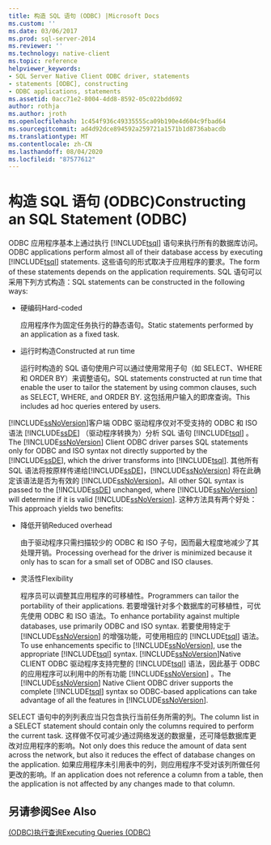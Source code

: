```yaml
---
title: 构造 SQL 语句 (ODBC) |Microsoft Docs
ms.custom: ''
ms.date: 03/06/2017
ms.prod: sql-server-2014
ms.reviewer: ''
ms.technology: native-client
ms.topic: reference
helpviewer_keywords:
- SQL Server Native Client ODBC driver, statements
- statements [ODBC], constructing
- ODBC applications, statements
ms.assetid: 0acc71e2-8004-4dd8-8592-05c022bdd692
author: rothja
ms.author: jroth
ms.openlocfilehash: 1c454f936c49335555ca09b190e4d604c9fbad64
ms.sourcegitcommit: ad4d92dce894592a259721a1571b1d8736abacdb
ms.translationtype: MT
ms.contentlocale: zh-CN
ms.lasthandoff: 08/04/2020
ms.locfileid: "87577612"
---
```

# <a name="constructing-an-sql-statement-odbc"></a><span data-ttu-id="43d73-102">构造 SQL 语句 (ODBC)</span><span class="sxs-lookup"><span data-stu-id="43d73-102">Constructing an SQL Statement (ODBC)</span></span>
  <span data-ttu-id="43d73-103">ODBC 应用程序基本上通过执行 [!INCLUDE[tsql](../../includes/tsql-md.md)] 语句来执行所有的数据库访问。</span><span class="sxs-lookup"><span data-stu-id="43d73-103">ODBC applications perform almost all of their database access by executing [!INCLUDE[tsql](../../includes/tsql-md.md)] statements.</span></span> <span data-ttu-id="43d73-104">这些语句的形式取决于应用程序的要求。</span><span class="sxs-lookup"><span data-stu-id="43d73-104">The form of these statements depends on the application requirements.</span></span> <span data-ttu-id="43d73-105">SQL 语句可以采用下列方式构造：</span><span class="sxs-lookup"><span data-stu-id="43d73-105">SQL statements can be constructed in the following ways:</span></span>  
  
-   <span data-ttu-id="43d73-106">硬编码</span><span class="sxs-lookup"><span data-stu-id="43d73-106">Hard-coded</span></span>  
  
     <span data-ttu-id="43d73-107">应用程序作为固定任务执行的静态语句。</span><span class="sxs-lookup"><span data-stu-id="43d73-107">Static statements performed by an application as a fixed task.</span></span>  
  
-   <span data-ttu-id="43d73-108">运行时构造</span><span class="sxs-lookup"><span data-stu-id="43d73-108">Constructed at run time</span></span>  
  
     <span data-ttu-id="43d73-109">运行时构造的 SQL 语句使用户可以通过使用常用子句（如 SELECT、WHERE 和 ORDER BY）来调整语句。</span><span class="sxs-lookup"><span data-stu-id="43d73-109">SQL statements constructed at run time that enable the user to tailor the statement by using common clauses, such as SELECT, WHERE, and ORDER BY.</span></span> <span data-ttu-id="43d73-110">这包括用户输入的即席查询。</span><span class="sxs-lookup"><span data-stu-id="43d73-110">This includes ad hoc queries entered by users.</span></span>  
  
 <span data-ttu-id="43d73-111">[!INCLUDE[ssNoVersion](../../includes/ssnoversion-md.md)]客户端 ODBC 驱动程序仅对不受支持的 ODBC 和 ISO 语法 [!INCLUDE[ssDE](../../includes/ssde-md.md)] （驱动程序转换为）分析 SQL 语句 [!INCLUDE[tsql](../../includes/tsql-md.md)] 。</span><span class="sxs-lookup"><span data-stu-id="43d73-111">The [!INCLUDE[ssNoVersion](../../includes/ssnoversion-md.md)] Client ODBC driver parses SQL statements only for ODBC and ISO syntax not directly supported by the [!INCLUDE[ssDE](../../includes/ssde-md.md)], which the driver transforms into [!INCLUDE[tsql](../../includes/tsql-md.md)].</span></span> <span data-ttu-id="43d73-112">其他所有 SQL 语法将按原样传递给[!INCLUDE[ssDE](../../includes/ssde-md.md)]，[!INCLUDE[ssNoVersion](../../includes/ssnoversion-md.md)] 将在此确定该语法是否为有效的 [!INCLUDE[ssNoVersion](../../includes/ssnoversion-md.md)]。</span><span class="sxs-lookup"><span data-stu-id="43d73-112">All other SQL syntax is passed to the [!INCLUDE[ssDE](../../includes/ssde-md.md)] unchanged, where [!INCLUDE[ssNoVersion](../../includes/ssnoversion-md.md)] will determine if it is valid [!INCLUDE[ssNoVersion](../../includes/ssnoversion-md.md)].</span></span> <span data-ttu-id="43d73-113">这种方法具有两个好处：</span><span class="sxs-lookup"><span data-stu-id="43d73-113">This approach yields two benefits:</span></span>  
  
-   <span data-ttu-id="43d73-114">降低开销</span><span class="sxs-lookup"><span data-stu-id="43d73-114">Reduced overhead</span></span>  
  
     <span data-ttu-id="43d73-115">由于驱动程序只需扫描较少的 ODBC 和 ISO 子句，因而最大程度地减少了其处理开销。</span><span class="sxs-lookup"><span data-stu-id="43d73-115">Processing overhead for the driver is minimized because it only has to scan for a small set of ODBC and ISO clauses.</span></span>  
  
-   <span data-ttu-id="43d73-116">灵活性</span><span class="sxs-lookup"><span data-stu-id="43d73-116">Flexibility</span></span>  
  
     <span data-ttu-id="43d73-117">程序员可以调整其应用程序的可移植性。</span><span class="sxs-lookup"><span data-stu-id="43d73-117">Programmers can tailor the portability of their applications.</span></span> <span data-ttu-id="43d73-118">若要增强针对多个数据库的可移植性，可优先使用 ODBC 和 ISO 语法。</span><span class="sxs-lookup"><span data-stu-id="43d73-118">To enhance portability against multiple databases, use primarily ODBC and ISO syntax.</span></span> <span data-ttu-id="43d73-119">若要使用特定于 [!INCLUDE[ssNoVersion](../../includes/ssnoversion-md.md)] 的增强功能，可使用相应的 [!INCLUDE[tsql](../../includes/tsql-md.md)] 语法。</span><span class="sxs-lookup"><span data-stu-id="43d73-119">To use enhancements specific to [!INCLUDE[ssNoVersion](../../includes/ssnoversion-md.md)], use the appropriate [!INCLUDE[tsql](../../includes/tsql-md.md)] syntax.</span></span> <span data-ttu-id="43d73-120">[!INCLUDE[ssNoVersion](../../includes/ssnoversion-md.md)]Native CLIENT ODBC 驱动程序支持完整的 [!INCLUDE[tsql](../../includes/tsql-md.md)] 语法，因此基于 ODBC 的应用程序可以利用中的所有功能 [!INCLUDE[ssNoVersion](../../includes/ssnoversion-md.md)] 。</span><span class="sxs-lookup"><span data-stu-id="43d73-120">The [!INCLUDE[ssNoVersion](../../includes/ssnoversion-md.md)] Native Client ODBC driver supports the complete [!INCLUDE[tsql](../../includes/tsql-md.md)] syntax so ODBC-based applications can take advantage of all the features in [!INCLUDE[ssNoVersion](../../includes/ssnoversion-md.md)].</span></span>  
  
 <span data-ttu-id="43d73-121">SELECT 语句中的列列表应当只包含执行当前任务所需的列。</span><span class="sxs-lookup"><span data-stu-id="43d73-121">The column list in a SELECT statement should contain only the columns required to perform the current task.</span></span> <span data-ttu-id="43d73-122">这样做不仅可减少通过网络发送的数据量，还可降低数据库更改对应用程序的影响。</span><span class="sxs-lookup"><span data-stu-id="43d73-122">Not only does this reduce the amount of data sent across the network, but also it reduces the effect of database changes on the application.</span></span> <span data-ttu-id="43d73-123">如果应用程序未引用表中的列，则应用程序不受对该列所做任何更改的影响。</span><span class="sxs-lookup"><span data-stu-id="43d73-123">If an application does not reference a column from a table, then the application is not affected by any changes made to that column.</span></span>  
  
## <a name="see-also"></a><span data-ttu-id="43d73-124">另请参阅</span><span class="sxs-lookup"><span data-stu-id="43d73-124">See Also</span></span>  
 [<span data-ttu-id="43d73-125">&#40;ODBC&#41;执行查询</span><span class="sxs-lookup"><span data-stu-id="43d73-125">Executing Queries &#40;ODBC&#41;</span></span>](executing-queries-odbc.md)  
  
  
